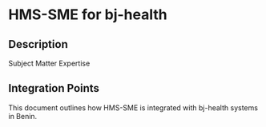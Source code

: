 # HMS-SME for bj-health

## Description

Subject Matter Expertise

## Integration Points

This document outlines how HMS-SME is integrated with bj-health systems in Benin.
